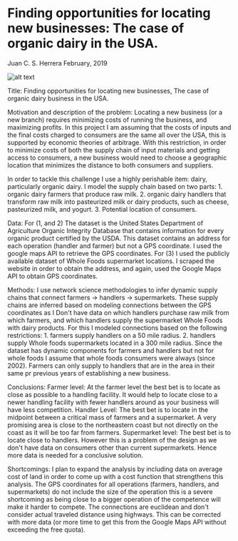 Finding opportunities for locating new businesses: The case of organic dairy in the USA.
================
Juan C. S. Herrera
February, 2019



![alt text](https://github.com/juancsherrera/TDISupplychain/blob/master/README_figs/usaodsupplychain.gif)

Title: Finding opportunities for locating new businesses, The case of organic dairy business in the USA.

Motivation and description of the problem: Locating a new business (or a new branch) requires minimizing costs of running the business, and maximizing profits. In this project I am assuming that the costs of inputs and the final costs charged to consumers are the same all over the USA, this is supported by economic theories of arbitrage. With this restriction, in order to minimize costs of both the supply chain of input materials and getting access to consumers, a new business would need to choose a geographic location that minimizes the distance to both consumers and suppliers.

In order to tackle this challenge I use a highly perishable item: dairy, particularly organic dairy. I model the supply chain based on two parts: 1. organic dairy farmers that produce raw milk. 2. organic dairy handlers that transform raw milk into pasteurized milk or dairy products, such as cheese, pasteurized milk, and yogurt. 3. Potential location of consumers.

Data: For (1, and 2) The dataset is the United States Department of Agriculture Organic Integrity Database that contains information for every organic product certified by the USDA. This dataset contains an address for each operation (handler and farmer) but not a GPS coordinate. I used the google maps API to retrieve the GPS coordinates. For (3) I used the publicly available dataset of Whole Foods supermarket locations. I scraped the website in order to obtain the address, and again, used the Google Maps API to obtain GPS coordinates.

Methods: I use network science methodologies to infer dynamic supply chains that connect farmers -&gt; handlers -&gt; supermarkets. These supply chains are inferred based on modeling connections between the GPS coordinates as I Don't have data on which handlers purchase raw milk from which farmers, and which handlers supply the supermarket Whole Foods with dairy products. For this I modeled connections based on the following restrictions: 1. farmers supply handlers on a 50 mile radius. 2. handlers supply Whole foods supermarkets located in a 300 mile radius. Since the dataset has dynamic components for farmers and handlers but not for whole foods I assume that whole foods consumers were always (since 2002). Farmers can only supply to handlers that are in the area in their same pr previous years of establishing a new business.

Conclusions: Farmer level: At the farmer level the best bet is to locate as close as possible to a handling facility. It would help to locate close to a newer handling facility with fewer handlers around as your business will have less competition. Handler Level: The best bet is to locate in the midpoint between a critical mass of farmers and a supermarket. A very promising area is close to the northeastern coast but not directly on the coast as it will be too far from farmers. Supermarket level: The best bet is to locate close to handlers. However this is a problem of the design as we don't have data on consumers other than current supermarkets. Hence more data is needed for a conclusive solution.

Shortcomings: I plan to expand the analysis by including data on average cost of land in order to come up with a cost function that strengthens this analysis. The GPS coordinates for all operations (farmers, handlers, and supermarkets) do not include the size of the operation this is a severe shortcoming as being close to a bigger operation of the competence will make it harder to compete. The connections are euclidean and don't consider actual traveled distance using highways. This can be corrected with more data (or more time to get this from the Google Maps API without exceeding the free quota).
